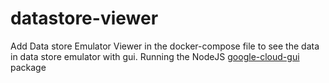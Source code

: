 # datastore-viewer

Add  Data store Emulator Viewer in the docker-compose file to see the data in data store emulator with gui.
Running the NodeJS [google-cloud-gui](https://github.com/GabiAxel/google-cloud-gui/) package
